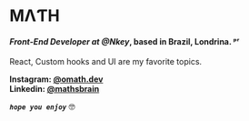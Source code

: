 # MΛƬΗ

#### _Front-End Developer at @Nkey_, based in Brazil, Londrina. ᵖʳ

React, Custom hooks and UI are my favorite topics.

**Instagram: [@omath.dev](https://instagram.com/omath.dev)** <br>
**Linkedin: [@mathsbrain](https://www.linkedin.com/in/mathsbrain/)**

**_`hope you enjoy`_** 🤓
